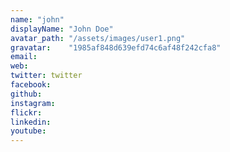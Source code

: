 ```yaml
---
name: "john"
displayName: "John Doe"
avatar_path: "/assets/images/user1.png"
gravatar:    "1985af848d639efd74c6af48f242cfa8"
email:
web:
twitter: twitter
facebook:
github:  
instagram:
flickr:
linkedin:
youtube:  
---
```

